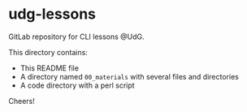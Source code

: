# udg-lessons

GitLab repository for CLI lessons @UdG.

This directory contains:  
- This README file  
- A directory named `00_materials` with several files and directories  
- A code directory with a perl script  

Cheers!
